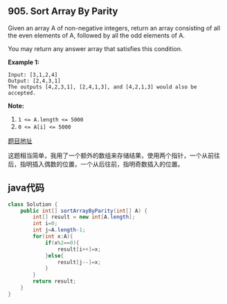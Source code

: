 ## 905. Sort Array By Parity

Given an array A of non-negative integers, return an array consisting of all the even elements of A, followed by all the odd elements of A.

You may return any answer array that satisfies this condition.

**Example 1:**

```
Input: [3,1,2,4]
Output: [2,4,3,1]
The outputs [4,2,3,1], [2,4,1,3], and [4,2,1,3] would also be accepted.
```

**Note:**

1. `1 <= A.length <= 5000`
2. `0 <= A[i] <= 5000`

[题目地址](https://leetcode.com/problems/sort-array-by-parity/)

这题相当简单，我用了一个额外的数组来存储结果，使用两个指针，一个从前往后，指明插入偶数的位置，一个从后往前，指明奇数插入的位置。

## java代码

```java
class Solution {
    public int[] sortArrayByParity(int[] A) {
        int[] result = new int[A.length];
        int i=0;
        int j=A.length-1;
        for(int x:A){
            if(x%2==0){
                result[i++]=x;
            }else{
                result[j--]=x;
            }
        }
        return result;
    }
}
```